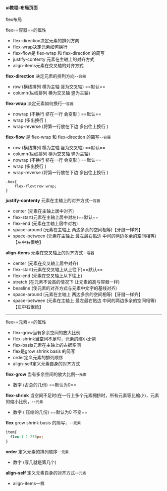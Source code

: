 #### ui教程-布局页面

flex布局

flex==容器==的属性
- flex-direction决定元素的排列方向
- flex-wrap决定元素如何换行
- flex-flow是 flex-wrap 和 flex-direction 的简写
- justify-contenty 元素在主轴上的对齐方式
- align-items元素在交叉轴的对齐方式


**flex-direction**  决定元素的排列方向--`容器`
- row (横线排列 横为主轴 竖为交叉轴) ==默认==
- column(纵线排列 横为交叉轴 竖为主轴)


**flex-wrap** 决定元素如何换行--`容器`
- nowrap (不换行 挤在一行 会变形 ) ==默认==
- wrap (多出换行 ) 
- wrap-reverse (将第一行放在下边 多出往上换行 )


 **flex-flow** 是 flex-wrap 和 flex-direction 的简写--`容器`
- row (横线排列 横为主轴 竖为交叉轴) ==默认==
- column(纵线排列 横为交叉轴 竖为主轴)
- nowrap (不换行 挤在一行 会变形 ) ==默认==
- wrap (多出换行 ) 
- wrap-reverse (将第一行放在下边 多出往上换行 )

```
.box{
    flex-flow:row wrap;
}
```


**justify-contenty** 元素在主轴上的对齐方式--`容器`

- center (元素在主轴上居中对齐) 
- flex-start(元素在主轴上居中对左)==默认== 
- flex-end (元素在主轴上居中对右) 
- space-around (元素在主轴上 两边多余的空间相等)【牙缝一样齐】 
- space-between (元素在主轴上 最左最右贴边  中间的两边多余的空间相等)【左中右很绝】 


**align-items** 元素在交叉轴上的对齐方式--`容器`

- center (元素在交叉轴上居中对齐) 
- flex-start(元素在交叉轴上从上往下)==默认== 
- flex-end (元素在交叉轴上从下往上) 
- stretch (在元素不设高的情况下  让元素的高与容器一样) 
- beasline (使元素的对齐方式与元素中文字的基线对齐) 
- space-around (元素在主轴上 两边多余的空间相等)【牙缝一样齐】 
- space-between (元素在主轴上 最左最右贴边  中间的两边多余的空间相等)【左中右很绝】 
---

flex==元素==的属性
- flex-grow当有多余空间的放大比例
- flex-shrink当空间不足时，元素的缩小比例
- flex-basis元素在主轴上的占据空间
- flex是grow shrink basis 的简写
- order定义元素的排列顺序
- align-self定义元素自身的对齐方式


**flex-grow** 当有多余空间的放大比例--`元素`
- 数字 (占总的几份) ==默认为0==

**flex-shrink** 当空间不足时(在一行上多个元素拥挤时，所有元素等比缩小)，元素的缩小比例，--`元素`
- 数字 ( 压缩的几份) ==默认为0 不变==

**flex** grow shrink basis 的简写，--`元素`
```css
item{
  flex:1 1 250px; 
}
```

**order** 定义元素的排列顺序--`元素`
- 数字 (写几就是第几个) 

**align-self** 定义元素自身的对齐方式--`元素`

- align-items一样